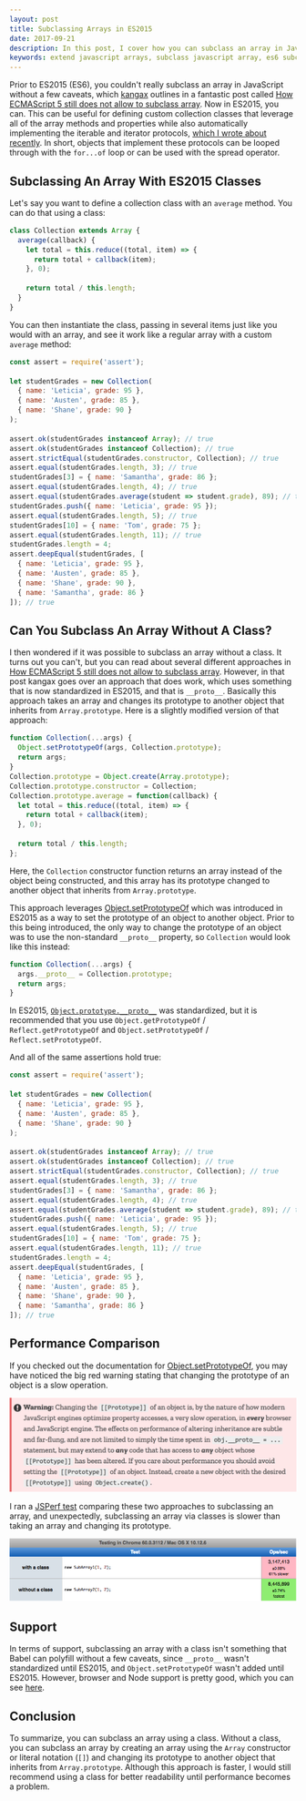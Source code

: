 ```yaml
---
layout: post
title: Subclassing Arrays in ES2015
date: 2017-09-21
description: In this post, I cover how you can subclass an array in JavaScript in ES2015 (ES6).
keywords: extend javascript arrays, subclass javascript array, es6 subclassing, es6 classes, ES2015 classes, javascript collections, collection classes, prototypal inheritance with arrays
---
```


Prior to ES2015 (ES6), you couldn't really subclass an array in JavaScript without a few caveats, which [kangax](https://twitter.com/kangax) outlines in a fantastic post called [How ECMAScript 5 still does not allow to subclass array](http://perfectionkills.com/how-ecmascript-5-still-does-not-allow-to-subclass-an-array/). Now in ES2015, you can. This can be useful for defining custom collection classes that leverage all of the array methods and properties while also automatically implementing the iterable and iterator protocols, [which I wrote about recently](/2017/08/27/iterables-and-iterators-in-javascript.html). In short, objects that implement these protocols can be looped through with the `for...of` loop or can be used with the spread operator.

## Subclassing An Array With ES2015 Classes

Let's say you want to define a collection class with an `average` method. You can do that using a class:

```js
class Collection extends Array {
  average(callback) {
    let total = this.reduce((total, item) => {
      return total + callback(item);
    }, 0);

    return total / this.length;
  }
}
```

You can then instantiate the class, passing in several items just like you would with an array, and see it work like a regular array with a custom `average` method:

```js
const assert = require('assert');

let studentGrades = new Collection(
  { name: 'Leticia', grade: 95 },
  { name: 'Austen', grade: 85 },
  { name: 'Shane', grade: 90 }
);

assert.ok(studentGrades instanceof Array); // true
assert.ok(studentGrades instanceof Collection); // true
assert.strictEqual(studentGrades.constructor, Collection); // true
assert.equal(studentGrades.length, 3); // true
studentGrades[3] = { name: 'Samantha', grade: 86 };
assert.equal(studentGrades.length, 4); // true
assert.equal(studentGrades.average(student => student.grade), 89); // true
studentGrades.push({ name: 'Leticia', grade: 95 });
assert.equal(studentGrades.length, 5); // true
studentGrades[10] = { name: 'Tom', grade: 75 };
assert.equal(studentGrades.length, 11); // true
studentGrades.length = 4;
assert.deepEqual(studentGrades, [
  { name: 'Leticia', grade: 95 },
  { name: 'Austen', grade: 85 },
  { name: 'Shane', grade: 90 },
  { name: 'Samantha', grade: 86 }
]); // true
```

## Can You Subclass An Array Without A Class?

I then wondered if it was possible to subclass an array without a class. It turns out you can't, but you can read about several different approaches in [How ECMAScript 5 still does not allow to subclass array](http://perfectionkills.com/how-ecmascript-5-still-does-not-allow-to-subclass-an-array/). However, in that post kangax goes over an approach that does work, which uses something that is now standardized in ES2015, and that is `__proto__`. Basically this approach takes an array and changes its prototype to another object that inherits from `Array.prototype`. Here is a slightly modified version of that approach:

```js
function Collection(...args) {
  Object.setPrototypeOf(args, Collection.prototype);
  return args;
}
Collection.prototype = Object.create(Array.prototype);
Collection.prototype.constructor = Collection;
Collection.prototype.average = function(callback) {
  let total = this.reduce((total, item) => {
    return total + callback(item);
  }, 0);

  return total / this.length;
};
```

Here, the `Collection` constructor function returns an array instead of the object being constructed, and this array has its prototype changed to another object that inherits from `Array.prototype`.

This approach leverages [Object.setPrototypeOf](https://developer.mozilla.org/en-US/docs/Web/JavaScript/Reference/Global_Objects/Object/setPrototypeOf) which was introduced in ES2015 as a way to set the prototype of an object to another object. Prior to this being introduced, the only way to change the prototype of an object was to use the non-standard `__proto__` property, so `Collection` would look like this instead:

```js
function Collection(...args) {
  args.__proto__ = Collection.prototype;
  return args;
}
```

In ES2015, [`Object.prototype.__proto__`](https://developer.mozilla.org/en-US/docs/Web/JavaScript/Reference/Global_Objects/Object/proto) was standardized, but it is recommended that you use  `Object.getPrototypeOf` / `Reflect.getPrototypeOf` and `Object.setPrototypeOf` / `Reflect.setPrototypeOf`.

And all of the same assertions hold true:

```js
const assert = require('assert');

let studentGrades = new Collection(
  { name: 'Leticia', grade: 95 },
  { name: 'Austen', grade: 85 },
  { name: 'Shane', grade: 90 }
);

assert.ok(studentGrades instanceof Array); // true
assert.ok(studentGrades instanceof Collection); // true
assert.strictEqual(studentGrades.constructor, Collection); // true
assert.equal(studentGrades.length, 3); // true
studentGrades[3] = { name: 'Samantha', grade: 86 };
assert.equal(studentGrades.length, 4); // true
assert.equal(studentGrades.average(student => student.grade), 89); // true
studentGrades.push({ name: 'Leticia', grade: 95 });
assert.equal(studentGrades.length, 5); // true
studentGrades[10] = { name: 'Tom', grade: 75 };
assert.equal(studentGrades.length, 11); // true
studentGrades.length = 4;
assert.deepEqual(studentGrades, [
  { name: 'Leticia', grade: 95 },
  { name: 'Austen', grade: 85 },
  { name: 'Shane', grade: 90 },
  { name: 'Samantha', grade: 86 }
]); // true
```

## Performance Comparison

If you checked out the documentation for [Object.setPrototypeOf](https://developer.mozilla.org/en-US/docs/Web/JavaScript/Reference/Global_Objects/Object/setPrototypeOf), you may have noticed the big red warning stating that changing the prototype of an object is a slow operation.

![Object.setPrototypeOf performance warning](/images/object-setprototypeof-warning.png)

I ran a [JSPerf test](https://jsperf.com/subclassing-arrays) comparing these two approaches to subclassing an array, and unexpectedly, subclassing an array via classes is slower than taking an array and changing its prototype.

![Subclassing Array performance comparison](/images/array-subclass-performance-comparison.png)

## Support

In terms of support, subclassing an array with a class isn't something that Babel can polyfill without a few caveats, since `__proto__` wasn't standardized until ES2015, and `Object.setPrototypeOf` wasn't added until ES2015. However, browser and Node support is pretty good, which you can see [here](https://kangax.github.io/compat-table/es6/#test-Array_is_subclassable).

## Conclusion

To summarize, you can subclass an array using a class. Without a class, you can subclass an array by creating an array using the `Array` constructor or literal notation (`[]`) and changing its prototype to another object that inherits from `Array.prototype`. Although this approach is faster, I would still recommend using a class for better readability until performance becomes a problem.
